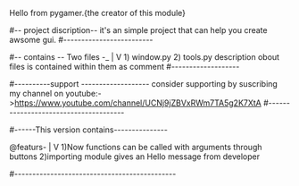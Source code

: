 Hello from pygamer.{the creator of this module}

#-- project discription--
    it's an simple project that can help you create awsome gui.
#-------------------------

#-- contains --
    Two files -_
                |
                V
        1) window.py
        2) tools.py
description obout files is contained within them as comment
#-------------------

#----------support -------------------
consider supporting by suscribing my channel on youtube:->https://www.youtube.com/channel/UCNj9jZBVxRWm7TA5g2K7XtA
#--------------------------------------

#------This version contains---------------

@featurs-
        |
        V
1)Now functions can be called with arguments through buttons
2)importing module gives an Hello message from developer

#---------------------------------------------

